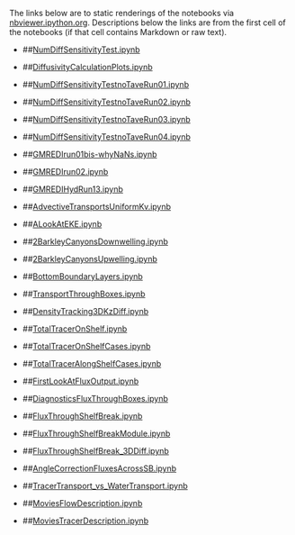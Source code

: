 The links below are to static renderings of the notebooks via
[nbviewer.ipython.org](http://nbviewer.ipython.org/).
Descriptions below the links are from the first cell of the notebooks
(if that cell contains Markdown or raw text).

* ##[NumDiffSensitivityTest.ipynb](http://nbviewer.ipython.org/urls/bitbucket.org/canyonsubc/outputanalysisnotebooks/raw/tip/NumDiffSensitivityTest.ipynb)  
    
* ##[DiffusivityCalculationPlots.ipynb](http://nbviewer.ipython.org/urls/bitbucket.org/canyonsubc/outputanalysisnotebooks/raw/tip/DiffusivityCalculationPlots.ipynb) 

* ##[NumDiffSensitivityTestnoTaveRun01.ipynb](http://nbviewer.ipython.org/urls/bitbucket.org/canyonsubc/outputanalysisnotebooks/raw/tip/NumDiffSensitivityTestnoTaveRun01.ipynb)

* ##[NumDiffSensitivityTestnoTaveRun02.ipynb](http://nbviewer.ipython.org/urls/bitbucket.org/canyonsubc/outputanalysisnotebooks/raw/tip/NumDiffSensitivityTestnoTaveRun02.ipynb)

* ##[NumDiffSensitivityTestnoTaveRun03.ipynb](http://nbviewer.ipython.org/urls/bitbucket.org/canyonsubc/outputanalysisnotebooks/raw/tip/NumDiffSensitivityTestnoTaveRun03.ipynb)

* ##[NumDiffSensitivityTestnoTaveRun04.ipynb](http://nbviewer.ipython.org/urls/bitbucket.org/canyonsubc/outputanalysisnotebooks/raw/tip/NumDiffSensitivityTestnoTaveRun04.ipynb)
      
* ##[GMREDIrun01bis-whyNaNs.ipynb](http://nbviewer.ipython.org/urls/bitbucket.org/canyonsubc/outputanalysisnotebooks/raw/tip/GMREDIrun01bis-whyNaNs.ipynb)

* ##[GMREDIrun02.ipynb](http://nbviewer.ipython.org/urls/bitbucket.org/canyonsubc/outputanalysisnotebooks/raw/tip/GMREDIrun02.ipynb)

* ##[GMREDIHydRun13.ipynb](http://nbviewer.ipython.org/urls/bitbucket.org/canyonsubc/outputanalysisnotebooks/raw/tip/GMREDIHydRun13.ipynb)

* ##[AdvectiveTransportsUniformKv.ipynb](http://nbviewer.ipython.org/urls/bitbucket.org/canyonsubc/outputanalysisnotebooks/raw/tip/AdvectiveTransportsUniformKv.ipynb)

* ##[ALookAtEKE.ipynb](http://nbviewer.ipython.org/urls/bitbucket.org/canyonsubc/outputanalysisnotebooks/raw/tip/ALookAtEKE.ipynb)

* ##[2BarkleyCanyonsDownwelling.ipynb](http://nbviewer.ipython.org/urls/bitbucket.org/canyonsubc/outputanalysisnotebooks/raw/tip/2BarkleyCanyonsDownwelling.ipynb)

* ##[2BarkleyCanyonsUpwelling.ipynb](http://nbviewer.ipython.org/urls/bitbucket.org/canyonsubc/outputanalysisnotebooks/raw/tip/2BarkleyCanyonsUpwelling.ipynb)

* ##[BottomBoundaryLayers.ipynb](http://nbviewer.ipython.org/urls/bitbucket.org/canyonsubc/outputanalysisnotebooks/raw/tip/BottomBoundaryLayers.ipynb)

* ##[TransportThroughBoxes.ipynb](http://nbviewer.ipython.org/urls/bitbucket.org/canyonsubc/outputanalysisnotebooks/raw/tip/TransportThroughBoxes.ipynb)

* ##[DensityTracking3DKzDiff.ipynb](http://nbviewer.ipython.org/urls/bitbucket.org/canyonsubc/outputanalysisnotebooks/raw/tip/DensityTracking3DKzDiff.ipynb)

* ##[TotalTracerOnShelf.ipynb](http://nbviewer.ipython.org/urls/bitbucket.org/canyonsubc/outputanalysisnotebooks/raw/tip/TotalTracerOnShelf.ipynb)

* ##[TotalTracerOnShelfCases.ipynb](http://nbviewer.ipython.org/urls/bitbucket.org/canyonsubc/outputanalysisnotebooks/raw/tip/TotalTracerOnShelfCases.ipynb)

* ##[TotalTracerAlongShelfCases.ipynb](http://nbviewer.ipython.org/urls/bitbucket.org/canyonsubc/outputanalysisnotebooks/raw/tip/TotalTracerAlongShelfCases.ipynb)

* ##[FirstLookAtFluxOutput.ipynb](http://nbviewer.ipython.org/urls/bitbucket.org/canyonsubc/outputanalysisnotebooks/raw/tip/FirstLookAtFluxOutput.ipynb)

* ##[DiagnosticsFluxThroughBoxes.ipynb](http://nbviewer.ipython.org/urls/bitbucket.org/canyonsubc/outputanalysisnotebooks/raw/tip/DiagnosticsFluxThroughBoxes.ipynb)

* ##[FluxThroughShelfBreak.ipynb](http://nbviewer.ipython.org/urls/bitbucket.org/canyonsubc/outputanalysisnotebooks/raw/tip/FluxThroughShelfBreak.ipynb)

* ##[FluxThroughShelfBreakModule.ipynb](http://nbviewer.ipython.org/urls/bitbucket.org/canyonsubc/outputanalysisnotebooks/raw/tip/FluxThroughShelfBreakModule.ipynb)

* ##[FluxThroughShelfBreak_3DDiff.ipynb](http://nbviewer.ipython.org/urls/bitbucket.org/canyonsubc/outputanalysisnotebooks/raw/tip/FluxThroughShelfBreak_3DDiff.ipynb)

* ##[AngleCorrectionFluxesAcrossSB.ipynb](http://nbviewer.ipython.org/urls/bitbucket.org/canyonsubc/outputanalysisnotebooks/raw/tip/AngleCorrectionFluxesAcrossSB.ipynb)

* ##[TracerTransport_vs_WaterTransport.ipynb](http://nbviewer.ipython.org/urls/bitbucket.org/canyonsubc/outputanalysisnotebooks/raw/tip/TracerTransport_vs_WaterTransport.ipynb)

* ##[MoviesFlowDescription.ipynb](http://nbviewer.ipython.org/urls/bitbucket.org/canyonsubc/outputanalysisnotebooks/raw/tip/MoviesFlowDescription.ipynb)

* ##[MoviesTracerDescription.ipynb](http://nbviewer.ipython.org/urls/bitbucket.org/canyonsubc/outputanalysisnotebooks/raw/tip/MoviesTracerDescription.ipynb)

